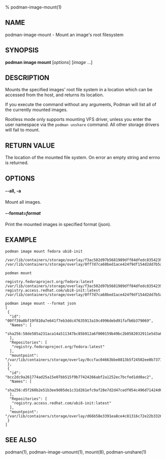 % podman-image-mount(1)

## NAME
podman\-image\-mount - Mount an image's root filesystem

## SYNOPSIS
**podman image mount** [*options*] [*image* ...]

## DESCRIPTION
Mounts the specified images' root file system in a location which can be
accessed from the host, and returns its location.

If you execute the command without any arguments, Podman will list all of the
currently mounted images.

Rootless mode only supports mounting VFS driver, unless you enter the user namespace
via the `podman unshare` command. All other storage drivers will fail to mount.

## RETURN VALUE
The location of the mounted file system.  On error an empty string and errno is
returned.

## OPTIONS

#### **--all**, **-a**

Mount all images.

#### **--format**=*format*

Print the mounted images in specified format (json).

## EXAMPLE

```
podman image mount fedora ubi8-init

/var/lib/containers/storage/overlay/f3ac502d97b5681989dff84dfedc8354239bcecbdc2692f9a639f4e080a02364/merged
/var/lib/containers/storage/overlay/0ff7d7ca68bed1ace424f9df154d2dd7b5a125c19d887f17653cbcd5b6e30ba1/merged
```

```
podman mount

registry.fedoraproject.org/fedora:latest /var/lib/containers/storage/overlay/f3ac502d97b5681989dff84dfedc8354239bcecbdc2692f9a639f4e080a02364/merged
registry.access.redhat.com/ubi8-init:latest /var/lib/containers/storage/overlay/0ff7d7ca68bed1ace424f9df154d2dd7b5a125c19d887f17653cbcd5b6e30ba1/merged
```

```
podman image mount --format json
[
 {
  "id": "00ff39a8bf19f810a7e641f7eb3ddc47635913a19c4996debd91fafb6b379069",
  "Names": [
   "sha256:58de585a231aca14a511347bc85b912a6f000159b49bc2b0582032911e5d3a6c"
  ],
  "Repositories": [
   "registry.fedoraproject.org/fedora:latest"
  ],
  "mountpoint": "/var/lib/containers/storage/overlay/0ccfac04663bbe8813b5f24502ee0b7371ce5bf3c5adeb12e4258d191c2cf7bc/merged"
 },
 {
  "id": "bcc2dc9a261774ad25a15e07bb515f9b77424266abf2a1252ec7bcfed1dd0ac2",
  "Names": [
   "sha256:d5f260b2e51b3ee9d05de1c31d261efc9af28e7d2d47cedf054c496d71424d63"
  ],
  "Repositories": [
   "registry.access.redhat.com/ubi8-init:latest"
  ],
  "mountpoint": "/var/lib/containers/storage/overlay/d66b58e3391ea8ce4c81316c72e22b332618f2a28b461a32ed673e8998cdaeb8/merged"
 }
]
```

## SEE ALSO
podman(1), podman-image-umount(1), mount(8), podman-unshare(1)

